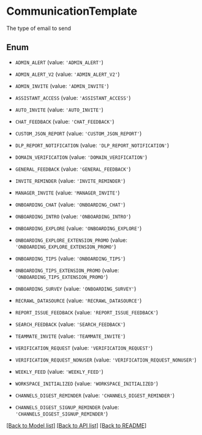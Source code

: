 # CommunicationTemplate

The type of email to send

## Enum

* `ADMIN_ALERT` (value: `'ADMIN_ALERT'`)

* `ADMIN_ALERT_V2` (value: `'ADMIN_ALERT_V2'`)

* `ADMIN_INVITE` (value: `'ADMIN_INVITE'`)

* `ASSISTANT_ACCESS` (value: `'ASSISTANT_ACCESS'`)

* `AUTO_INVITE` (value: `'AUTO_INVITE'`)

* `CHAT_FEEDBACK` (value: `'CHAT_FEEDBACK'`)

* `CUSTOM_JSON_REPORT` (value: `'CUSTOM_JSON_REPORT'`)

* `DLP_REPORT_NOTIFICATION` (value: `'DLP_REPORT_NOTIFICATION'`)

* `DOMAIN_VERIFICATION` (value: `'DOMAIN_VERIFICATION'`)

* `GENERAL_FEEDBACK` (value: `'GENERAL_FEEDBACK'`)

* `INVITE_REMINDER` (value: `'INVITE_REMINDER'`)

* `MANAGER_INVITE` (value: `'MANAGER_INVITE'`)

* `ONBOARDING_CHAT` (value: `'ONBOARDING_CHAT'`)

* `ONBOARDING_INTRO` (value: `'ONBOARDING_INTRO'`)

* `ONBOARDING_EXPLORE` (value: `'ONBOARDING_EXPLORE'`)

* `ONBOARDING_EXPLORE_EXTENSION_PROMO` (value: `'ONBOARDING_EXPLORE_EXTENSION_PROMO'`)

* `ONBOARDING_TIPS` (value: `'ONBOARDING_TIPS'`)

* `ONBOARDING_TIPS_EXTENSION_PROMO` (value: `'ONBOARDING_TIPS_EXTENSION_PROMO'`)

* `ONBOARDING_SURVEY` (value: `'ONBOARDING_SURVEY'`)

* `RECRAWL_DATASOURCE` (value: `'RECRAWL_DATASOURCE'`)

* `REPORT_ISSUE_FEEDBACK` (value: `'REPORT_ISSUE_FEEDBACK'`)

* `SEARCH_FEEDBACK` (value: `'SEARCH_FEEDBACK'`)

* `TEAMMATE_INVITE` (value: `'TEAMMATE_INVITE'`)

* `VERIFICATION_REQUEST` (value: `'VERIFICATION_REQUEST'`)

* `VERIFICATION_REQUEST_NONUSER` (value: `'VERIFICATION_REQUEST_NONUSER'`)

* `WEEKLY_FEED` (value: `'WEEKLY_FEED'`)

* `WORKSPACE_INITIALIZED` (value: `'WORKSPACE_INITIALIZED'`)

* `CHANNELS_DIGEST_REMINDER` (value: `'CHANNELS_DIGEST_REMINDER'`)

* `CHANNELS_DIGEST_SIGNUP_REMINDER` (value: `'CHANNELS_DIGEST_SIGNUP_REMINDER'`)

[[Back to Model list]](../README.md#documentation-for-models) [[Back to API list]](../README.md#documentation-for-api-endpoints) [[Back to README]](../README.md)


